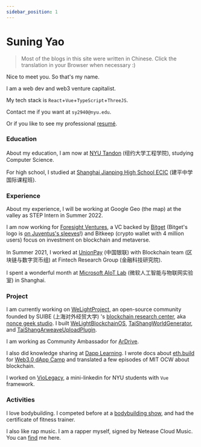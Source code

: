 ```yaml
---
sidebar_position: 1
---
```


# Suning Yao

> Most of the blogs in this site were written in Chinese. Click the translation in your Browser when necessary :)

Nice to meet you. So that's my name.

I am a web dev and web3 venture capitalist.

My tech stack is `React`+`Vue`+`TypeScript`+`ThreeJS`.

Contact me if you want at `sy2940@nyu.edu`.

Or if you like to see my professional [resumé](https://github.com/fewwwww/resume/raw/main/Suning%20Yao-yaosuning%40gmail.com.pdf).

### Education
About my education, I am now at [NYU Tandon](https://engineering.nyu.edu) (纽约大学工程学院), studying Computer Science.

For high school, I studied at [Shanghai Jianping
High School ECIC](http://www.jianping.com.cn/web/index1.html?id=1411&cid=133) (建平中学国际课程班).

### Experience

About my experience, I will be working at Google Geo (the map) at the valley as STEP Intern in Summer 2022.

I am now working for [Foresight Ventures](https://foresightventures.com), a VC backed by [Bitget](https://bitget.com) (Bitget's logo is [on Juventus's sleeves](https://www.juventus.com/en/news/articles/juventus-to-unveil-bitget-as-first-sleeve-partner)!) and Bitkeep (crypto wallet with 4 million users) focus on investment on blockchain and metaverse.

In Summer 2021, I worked at [UnionPay](https://cn.unionpay.com) (中国银联) with Blockchain team (区块链与数字货币组) at Fintech Research Group (金融科技研究院).

I spent a wonderful month at [Microsoft AIoT Lab](https://www.microsoftiotinsiderlabs.com/) (微软人工智能与物联网实验室) in Shanghai.

### Project

I am currently working on [WeLightProject](https://github.com/WeLightProject), an open-source community founded by SUIBE (上海对外经贸大学) 's [blockchain research center](https://suibe.net), aka [nonce geek studio](https://noncegeek.com/#/). I built [WeLightBlockchainOS](http://os.doge.university), [TaiShangWorldGenerator](https://welightproject.github.io/tai_shang_world_generator/), and [TaiShangArweaveUploadPlugin](https://github.com/WeLightProject/Tai-Shang-Arweave-Uploader-Plugin).

I am working as Community Ambassador for [ArDrive](https://ardrive.io).

I also did knowledge sharing at [Dapp Learning](https://github.com/fewwwww/Dapp-Learning). I wrote docs about [eth.build](https://github.com/austintgriffith/eth.build) for [Web3.0 dApp Camp](https://twitter.com/Web3dAppCamp) and translated a few episodes of MIT OCW about blockchain.

I worked on [VioLegacy](https://violegacy.org/), a mini-linkedin for NYU students with `Vue` framework.

### Activities
I love bodybuilding. I competed before at a [bodybuilding show](https://weibo.com/2126177573/IgHjgAACG), and had the certificate of fitness trainer.

I also like rap music. I am a rapper myself, signed by Netease Cloud Music. You can [find](https://music.163.com/#/artist?id=12452032) me here.
